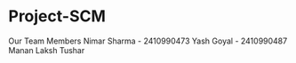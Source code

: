 # Project-SCM
Our Team Members
Nimar Sharma - 2410990473
Yash Goyal - 2410990487
Manan
Laksh
Tushar
